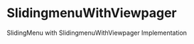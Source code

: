 SlidingmenuWithViewpager
========================

SlidingMenu with SlidingmenuWithViewpager Implementation
